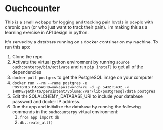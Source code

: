 # Ouchcounter

This is a small webapp for logging and tracking pain levels in people with chronic pain (or who just want to track their pain). I'm making this as a learning exercise in API design in python.

It's served by a database running on a docker container on my machine. To run this app:

1. Clone the repo
2. Activate the virtual python environment by running `source ouchcounterpy/bin/activate` and run `pip install` to get all of the dependencies
3. `docker pull postgres` to get the PostgreSQL image on your computer
4. `docker run --rm --name postgres -e POSTGRES_PASSWORD=makepasswordhere -d -p 5432:5432 -v $HOME/path/to/persistent/volume:/var/lib/postgresql/data postgres`
5. Edit the SQLALCHEMY_DATABASE_URI to include your database password and docker IP address.
6. Run the app and initialize the database by running the following commands in the `ouchcounterpy` virtual environment:
   1. `from app import db`
   2. `db.create_all()`